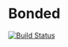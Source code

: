 # Bonded
[![Build Status](https://travis-ci.org/joydeycdvs/Bonded.png?branch=master)](https://travis-ci.org/joydeycdvs/Bonded)
